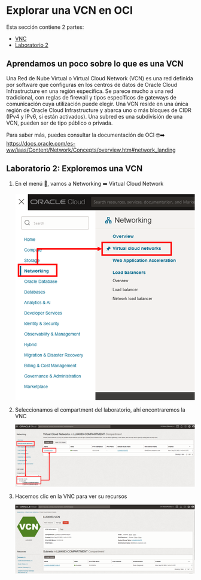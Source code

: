 # Explorar una VCN en OCI

Esta sección contiene 2 partes:
- [VNC](#trabajar-con-compatimentos-compartments-para-organizar-nuestros-recursos-en-oci)
- [Laboratorio 2](#laboratorio-1-exploremos-un-compartment)
  
## Aprendamos un poco sobre lo que es una VCN

Una Red de Nube Virtual o Virtual Cloud Network (VCN) es una red definida por software que configuras en los centros de datos de Oracle Cloud Infrastructure en una región específica. Se parece mucho a una red tradicional, con reglas de firewall y tipos específicos de gateways de comunicación cuya utilización puede elegir. Una VCN reside en una única región de Oracle Cloud Infrastructure y abarca uno o más bloques de CIDR (IPv4 y IPv6, si están activados). Una subred es una subdivisión de una VCN, pueden ser de tipo público o privada.

Para saber más, puedes consultar la documentación de OCI 🤓➡️ https://docs.oracle.com/es-ww/iaas/Content/Network/Concepts/overview.htm#network_landing

## Laboratorio 2: Exploremos una VCN

1. En el menú 🍔, vamos a Networking ➡️ Virtual Cloud Network

   ![imagen](../Lab2-VCN/Imagenes/lab2-1.png)
   
2. Seleccionamos el compartment del laboratorio, ahí encontraremos la VNC

   ![imagen](../Lab2-VCN/Imagenes/lab2-2.png)
   
3. Hacemos clic en la VNC para ver su recursos

   ![imagen](../Lab2-VCN/Imagenes/lab2-3.png)
